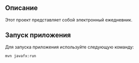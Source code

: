 ## Описание
Этот проект представляет собой электронный ежедневник.
## Запуск приложения

Для запуска приложения используйте следующую команду:

```bash
mvn javafx:run